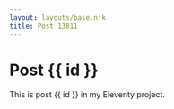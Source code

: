 ```yaml
---
layout: layouts/base.njk
title: Post 13811
---
```


# Post {{ id }}

This is post {{ id }} in my Eleventy project.
